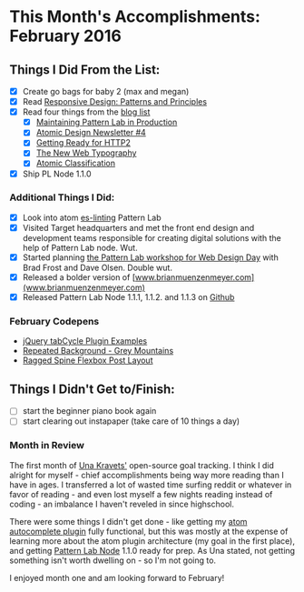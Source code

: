 # This Month's Accomplishments: February 2016

## Things I Did From the List:
- [x] Create go bags for baby 2 (max and megan)
- [x] Read [Responsive Design: Patterns and Principles](http://abookapart.com/products/responsive-design-patterns-principles)
- [x] Read four things from the [blog list](https://github.com/bmuenzenmeyer/personal-goals/blob/master/content-list/blog-posts.md)
  - [x] [Maintaining Pattern Lab in Production](https://github.com/pattern-lab/patternlab-php/issues/312#issuecomment-174244716)
  - [x] [Atomic Design Newsletter #4](http://us5.campaign-archive2.com/?u=6c0c3f4dcd40d88bc1cedb3fa&id=4a2b57dbe1&e=e405bb8213)
  - [x] [Getting Ready for HTTP2](https://www.smashingmagazine.com/2016/02/getting-ready-for-http2/)
  - [x] [The New Web Typography](https://robinrendle.com/essays/new-web-typography/)
  - [x] [Atomic Classification](http://trentwalton.com/2016/02/26/atomic-classification/)
- [x] Ship PL Node 1.1.0

### Additional Things I Did:
- [x] Look into atom [es-linting](https://atom.io/packages/linter-eslint) Pattern Lab
- [x] Visited Target headquarters and met the front end design and development teams responsible for creating digital solutions with the help of Pattern Lab node. Wut.
- [x] Started planning [the Pattern Lab workshop for Web Design Day](http://webdesignday.com/atomic-design-workshop.html) with Brad Frost and Dave Olsen. Double wut.
- [x] Released a bolder version of [www.brianmuenzenmeyer.com](www.brianmuenzenmeyer.com)
- [x] Released Pattern Lab Node 1.1.1, 1.1.2. and 1.1.3 on [Github](https://github.com/pattern-lab/patternlab-node/releases)

### February Codepens

* [jQuery tabCycle Plugin Examples](http://codepen.io/bmuenzenmeyer/pen/dGrvGr)
* [Repeated Background - Grey Mountains](http://codepen.io/bmuenzenmeyer/pen/pgYOoR/)
* [Ragged Spine Flexbox Post Layout](http://codepen.io/bmuenzenmeyer/pen/EPJyzw/)

## Things I Didn't Get to/Finish:
- [ ] start the beginner piano book again
- [ ] start clearing out instapaper (take care of 10 things a day)

### Month in Review
The first month of [Una Kravets'](https://twitter.com/una) open-source goal tracking. I think I did alright for myself - chief accomplishments being way more reading than I have in ages. I transferred a lot of wasted time surfing reddit or whatever in favor of reading - and even lost myself a few nights reading instead of coding - an imbalance I haven't reveled in since highschool.

There were some things I didn't get done - like getting my [atom autocomplete plugin](https://github.com/bmuenzenmeyer/autocomplete-patternlab) fully functional, but this was mostly at the expense of learning more about the atom plugin architecture (my goal in the first place), and getting [Pattern Lab Node](https://github.com/pattern-lab/patternlab-node) 1.1.0 ready for prep. As Una stated, not getting something isn't worth dwelling on - so I'm not going to.

I enjoyed month one and am looking forward to February!
